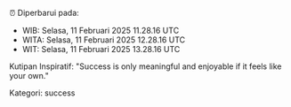 ⏰ Diperbarui pada:
- WIB: Selasa, 11 Februari 2025 11.28.16 UTC
- WITA: Selasa, 11 Februari 2025 12.28.16 UTC
- WIT: Selasa, 11 Februari 2025 13.28.16 UTC

Kutipan Inspiratif:
"Success is only meaningful and enjoyable if it feels like your own."


Kategori: success

